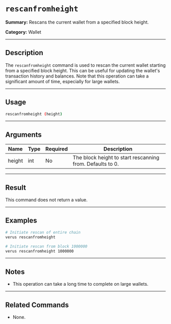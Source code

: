# `rescanfromheight`

**Summary:**
Rescans the current wallet from a specified block height.

**Category:**
Wallet

---

## Description
The `rescanfromheight` command is used to rescan the current wallet starting from a specified block height. This can be useful for updating the wallet's transaction history and balances. Note that this operation can take a significant amount of time, especially for large wallets.

---

## Usage
```bash
rescanfromheight (height)
```

---

## Arguments
| Name   | Type | Required | Description                                      |
|--------|------|----------|--------------------------------------------------|
| height | int  | No       | The block height to start rescanning from. Defaults to 0. |

---

## Result
This command does not return a value.

---

## Examples
```bash
# Initiate rescan of entire chain
verus rescanfromheight

# Initiate rescan from block 1000000
verus rescanfromheight 1000000
```

---

## Notes
- This operation can take a long time to complete on large wallets.

---

## Related Commands
- None. 